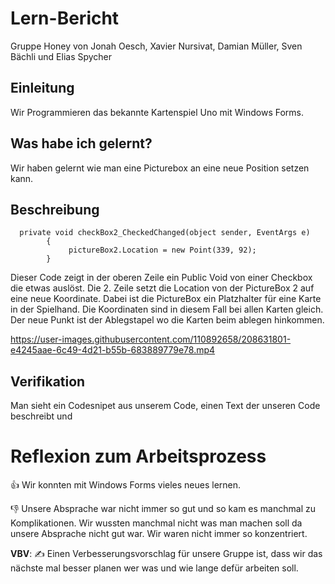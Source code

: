 # Lern-Bericht
Gruppe Honey von Jonah Oesch, Xavier Nursivat, Damian Müller, Sven Bächli und Elias Spycher

## Einleitung

Wir Programmieren das bekannte Kartenspiel Uno mit Windows Forms.

## Was habe ich gelernt?

Wir haben gelernt wie man eine Picturebox an eine neue Position setzen kann.

## Beschreibung
```
  private void checkBox2_CheckedChanged(object sender, EventArgs e)
        {
             pictureBox2.Location = new Point(339, 92);
        }
```


Dieser Code zeigt in der oberen Zeile ein Public Void von einer Checkbox die etwas auslöst.
Die 2. Zeile setzt die Location von der PictureBox 2 auf eine neue Koordinate. Dabei ist die PictureBox ein Platzhalter für eine Karte in der Spielhand. Die Koordinaten sind in diesem Fall bei allen Karten gleich. Der neue Punkt ist der Ablegstapel wo die Karten beim ablegen hinkommen.

https://user-images.githubusercontent.com/110892658/208631801-e4245aae-6c49-4d21-b55b-683889779e78.mp4

## Verifikation

Man sieht ein Codesnipet aus unserem Code, einen Text der unseren Code beschreibt und 

# Reflexion zum Arbeitsprozess

 👍 Wir konnten mit Windows Forms vieles neues lernen.
   

👎 Unsere Absprache war nicht immer so gut und so kam es manchmal zu Komplikationen.
   Wir wussten manchmal nicht was man machen soll da unsere Absprache nicht gut war.
   Wir waren nicht immer so konzentriert.
 

**VBV**: ✍️  Einen Verbesserungsvorschlag für unsere Gruppe ist, dass wir das nächste mal besser planen wer was und wie lange defür arbeiten soll. 




